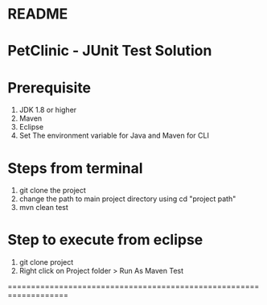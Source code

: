 README
======

PetClinic - JUnit Test Solution 
===============================
Prerequisite
===========
1. JDK 1.8 or higher
2. Maven
3. Eclipse
4. Set The environment variable for Java and Maven for CLI

Steps from terminal
===================
1. git clone the project
2. change the path to main project directory using cd "project path"
3. mvn clean test


Step to execute from eclipse
=============================
1. git clone project
2. Right click on Project folder > Run As Maven Test

===================================================================
